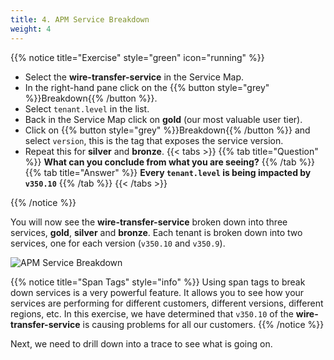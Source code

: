 ```yaml
---
title: 4. APM Service Breakdown
weight: 4
---
```


{{% notice title="Exercise" style="green" icon="running" %}}

* Select the **wire-transfer-service** in the Service Map.
* In the right-hand pane click on the {{% button style="grey"  %}}Breakdown{{% /button %}}.
* Select `tenant.level` in the list.
* Back in the Service Map click on **gold** (our most valuable user tier).
* Click on {{% button style="grey"  %}}Breakdown{{% /button %}} and select `version`, this is the tag that exposes the service version.
* Repeat this for **silver** and **bronze**.
{{< tabs >}}
{{% tab title="Question" %}}
**What can you conclude from what you are seeing?**
{{% /tab %}}
{{% tab title="Answer" %}}
**Every `tenant.level` is being impacted by `v350.10`**
{{% /tab %}}
{{< /tabs >}}

{{% /notice %}}

You will now see the **wire-transfer-service** broken down into three services, **gold**, **silver** and **bronze**. Each tenant is broken down into two services, one for each version (`v350.10` and `v350.9`).

![APM Service Breakdown](../images/apm-service-breakdown.png)

{{% notice title="Span Tags" style="info" %}}
Using span tags to break down services is a very powerful feature. It allows you to see how your services are performing for different customers, different versions, different regions, etc. In this exercise, we have determined that `v350.10` of the **wire-transfer-service** is causing problems for all our customers.
{{% /notice %}}

Next, we need to drill down into a trace to see what is going on.
